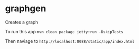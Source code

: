 graphgen
========

Creates a graph

To run this app
`mvn clean package jetty:run -DskipTests`

Then naviage to 
`http://localhost:8088/static/app/index.html`
